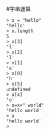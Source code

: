 #字串運算

    > x = "hello"
    'hello'
    > x.length
    5
    > x[3]
    'l'
    > x[2]
    'l'
    > x[1]
    'e'
    > x[0]
    'h'
    > x[5]
    undefined
    > x[4]
    'o'
    > x=x+" world"
    'hello world'
    > x
    'hello world'
    >